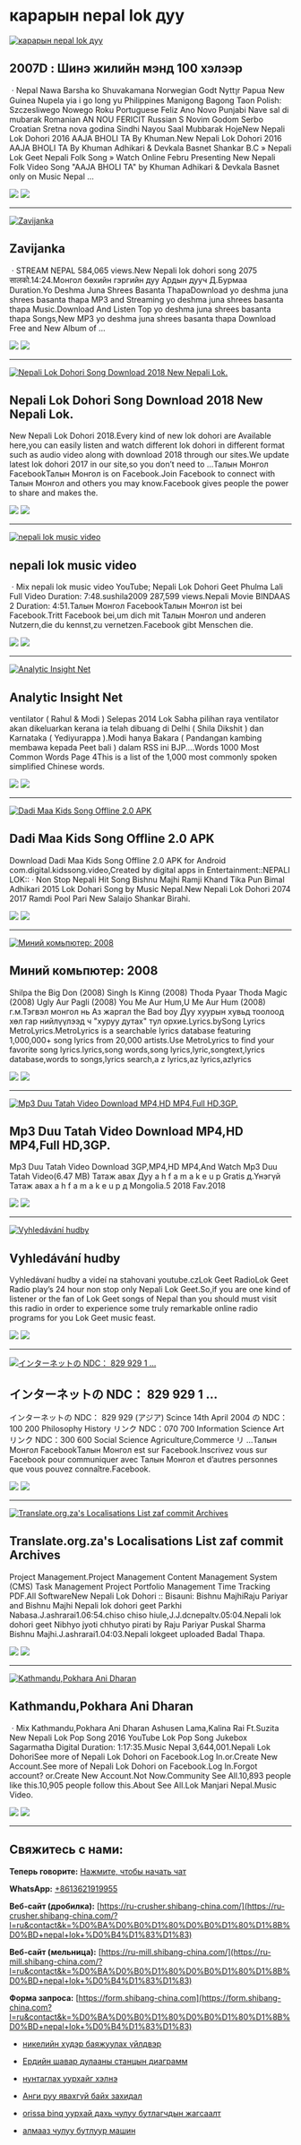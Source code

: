 # карарын nepal lok дуу

<a href="https://swt.shibang-china.com/?l=ru&img&k=%D0%BA%D0%B0%D1%80%D0%B0%D1%80%D1%8B%D0%BD+nepal+lok+%D0%B4%D1%83%D1%83" target="_blank">![карарын nepal lok дуу](http://static.shibang-china.com/all-800x300/104.jpg)</a>

## 2007D : Шинэ жилийн мэнд 100 хэлээр
&nbsp;&#0183;&#32;Nepal Nawa Barsha ko Shuvakamana Norwegian Godt Nyttๅr Papua New Guinea Nupela yia i go long yu Philippines Manigong Bagong Taon Polish: Szczesliwego Nowego Roku Portuguese Feliz Ano Novo Punjabi Nave sal di mubarak Romanian AN NOU FERICIT Russian S Novim Godom Serbo Croatian Sretna nova godina Sindhi Nayou Saal Mubbarak HojeNew Nepali Lok Dohori 2016 AAJA BHOLI TA By Khuman.New Nepali Lok Dohori 2016 AAJA BHOLI TA By Khuman Adhikari &amp; Devkala Basnet Shankar B.C &#187; Nepali Lok Geet Nepali Folk Song &#187; Watch Online Febru Presenting New Nepali Folk Video Song &quot;AAJA BHOLI TA&quot; by Khuman Adhikari &amp; Devkala Basnet only on Music Nepal …


<a href="https://whatsapp.shibangsoft.com/WhatsApp.php" target="_blank" title="WhatsApp">![](http://static.shibang-china.com/icon/whatsapp.png)</a> <a href="https://swt.shibang-china.com/?l=ru&icon&k=%D0%BA%D0%B0%D1%80%D0%B0%D1%80%D1%8B%D0%BD+nepal+lok+%D0%B4%D1%83%D1%83" target="_blank">![](http://static.shibang-china.com/icon/chat-ru.png)</a>

---

<a href="https://swt.shibang-china.com/?l=ru&img&k=%D0%BA%D0%B0%D1%80%D0%B0%D1%80%D1%8B%D0%BD+nepal+lok+%D0%B4%D1%83%D1%83" target="_blank">![Zavijanka](http://static.shibang-china.com/all-800x300/1171.jpg)</a>

## Zavijanka
&nbsp;&#0183;&#32;STREAM NEPAL 584,065 views.New Nepali lok dohori song 2075 सालको.14:24.Монгол бөхийн гэргийн дуу Ардын дууч Д.Бурмаа Duration.Yo Deshma Juna Shrees Basanta ThapaDownload yo deshma juna shrees basanta thapa MP3 and Streaming yo deshma juna shrees basanta thapa Music.Download And Listen Top yo deshma juna shrees basanta thapa Songs,New MP3 yo deshma juna shrees basanta thapa Download Free and New Album of …


<a href="https://whatsapp.shibangsoft.com/WhatsApp.php" target="_blank" title="WhatsApp">![](http://static.shibang-china.com/icon/whatsapp.png)</a> <a href="https://swt.shibang-china.com/?l=ru&icon&k=%D0%BA%D0%B0%D1%80%D0%B0%D1%80%D1%8B%D0%BD+nepal+lok+%D0%B4%D1%83%D1%83" target="_blank">![](http://static.shibang-china.com/icon/chat-ru.png)</a>

---

<a href="https://swt.shibang-china.com/?l=ru&img&k=%D0%BA%D0%B0%D1%80%D0%B0%D1%80%D1%8B%D0%BD+nepal+lok+%D0%B4%D1%83%D1%83" target="_blank">![Nepali Lok Dohori Song Download 2018 New Nepali Lok.](http://static.shibang-china.com/all-800x300/75.jpg)</a>

## Nepali Lok Dohori Song Download 2018 New Nepali Lok.
New Nepali Lok Dohori 2018.Every kind of new lok dohori are Available here,you can easily listen and watch different lok dohori in different format such as audio video along with download 2018 through our sites.We update latest lok dohori 2017 in our site,so you don’t need to …Талын Монгол FacebookТалын Монгол is on Facebook.Join Facebook to connect with Талын Монгол and others you may know.Facebook gives people the power to share and makes the.


<a href="https://whatsapp.shibangsoft.com/WhatsApp.php" target="_blank" title="WhatsApp">![](http://static.shibang-china.com/icon/whatsapp.png)</a> <a href="https://swt.shibang-china.com/?l=ru&icon&k=%D0%BA%D0%B0%D1%80%D0%B0%D1%80%D1%8B%D0%BD+nepal+lok+%D0%B4%D1%83%D1%83" target="_blank">![](http://static.shibang-china.com/icon/chat-ru.png)</a>

---

<a href="https://swt.shibang-china.com/?l=ru&img&k=%D0%BA%D0%B0%D1%80%D0%B0%D1%80%D1%8B%D0%BD+nepal+lok+%D0%B4%D1%83%D1%83" target="_blank">![nepali lok music video](http://static.shibang-china.com/all-800x300/1291.jpg)</a>

## nepali lok music video
&nbsp;&#0183;&#32;Mix nepali lok music video YouTube; Nepali Lok Dohori Geet Phulma Lali Full Video Duration: 7:48.sushila2009 287,599 views.Nepali Movie BINDAAS 2 Duration: 4:51.Талын Монгол FacebookТалын Монгол ist bei Facebook.Tritt Facebook bei,um dich mit Талын Монгол und anderen Nutzern,die du kennst,zu vernetzen.Facebook gibt Menschen die.


<a href="https://whatsapp.shibangsoft.com/WhatsApp.php" target="_blank" title="WhatsApp">![](http://static.shibang-china.com/icon/whatsapp.png)</a> <a href="https://swt.shibang-china.com/?l=ru&icon&k=%D0%BA%D0%B0%D1%80%D0%B0%D1%80%D1%8B%D0%BD+nepal+lok+%D0%B4%D1%83%D1%83" target="_blank">![](http://static.shibang-china.com/icon/chat-ru.png)</a>

---

<a href="https://swt.shibang-china.com/?l=ru&img&k=%D0%BA%D0%B0%D1%80%D0%B0%D1%80%D1%8B%D0%BD+nepal+lok+%D0%B4%D1%83%D1%83" target="_blank">![Analytic Insight Net](http://static.shibang-china.com/all-800x300/242.jpg)</a>

## Analytic Insight Net
ventilator ( Rahul &amp; Modi ) Selepas 2014 Lok Sabha pilihan raya ventilator akan dikeluarkan kerana ia telah dibuang di Delhi ( Shila Dikshit ) dan Karnataka ( Yediyurappa ).Modi hanya Bakara ( Pandangan kambing membawa kepada Peet bali ) dalam RSS ini BJP.…Words 1000 Most Common Words Page 4This is a list of the 1,000 most commonly spoken simplified Chinese words.


<a href="https://whatsapp.shibangsoft.com/WhatsApp.php" target="_blank" title="WhatsApp">![](http://static.shibang-china.com/icon/whatsapp.png)</a> <a href="https://swt.shibang-china.com/?l=ru&icon&k=%D0%BA%D0%B0%D1%80%D0%B0%D1%80%D1%8B%D0%BD+nepal+lok+%D0%B4%D1%83%D1%83" target="_blank">![](http://static.shibang-china.com/icon/chat-ru.png)</a>

---

<a href="https://swt.shibang-china.com/?l=ru&img&k=%D0%BA%D0%B0%D1%80%D0%B0%D1%80%D1%8B%D0%BD+nepal+lok+%D0%B4%D1%83%D1%83" target="_blank">![Dadi Maa Kids Song Offline 2.0 APK](http://static.shibang-china.com/all-800x300/811.jpg)</a>

## Dadi Maa Kids Song Offline 2.0 APK
Download Dadi Maa Kids Song Offline 2.0 APK for Android com.digital.kidssong.video,Created by digital apps in Entertainment::NEPALI LOK::&nbsp;&#0183;&#32;Non Stop Nepali Hit Song Bishnu Majhi Ramji Khand Tika Pun Bimal Adhikari 2015 Lok Dohari Song by Music Nepal.New Nepali Lok Dohori 2074 2017 Ramdi Pool Pari New Salaijo Shankar Birahi.


<a href="https://whatsapp.shibangsoft.com/WhatsApp.php" target="_blank" title="WhatsApp">![](http://static.shibang-china.com/icon/whatsapp.png)</a> <a href="https://swt.shibang-china.com/?l=ru&icon&k=%D0%BA%D0%B0%D1%80%D0%B0%D1%80%D1%8B%D0%BD+nepal+lok+%D0%B4%D1%83%D1%83" target="_blank">![](http://static.shibang-china.com/icon/chat-ru.png)</a>

---

<a href="https://swt.shibang-china.com/?l=ru&img&k=%D0%BA%D0%B0%D1%80%D0%B0%D1%80%D1%8B%D0%BD+nepal+lok+%D0%B4%D1%83%D1%83" target="_blank">![Миний комьпютер: 2008](http://static.shibang-china.com/all-800x300/465.jpg)</a>

## Миний комьпютер: 2008
Shilpa the Big Don (2008) Singh Is Kinng (2008) Thoda Pyaar Thoda Magic (2008) Ugly Aur Pagli (2008) You Me Aur Hum,U Me Aur Hum (2008) г.м.Тэгвэл монгол нь Аз жаргал the Bad boy Дуу хуурын хувьд тоолоод хөл гар нийлүүлээд ч &quot;хуруу дутах&quot; тул орхие.Lyrics.bySong Lyrics MetroLyrics.MetroLyrics is a searchable lyrics database featuring 1,000,000+ song lyrics from 20,000 artists.Use MetroLyrics to find your favorite song lyrics.lyrics,song words,song lyrics,lyric,songtext,lyrics database,words to songs,lyrics search,a z lyrics,az lyrics,azlyrics


<a href="https://whatsapp.shibangsoft.com/WhatsApp.php" target="_blank" title="WhatsApp">![](http://static.shibang-china.com/icon/whatsapp.png)</a> <a href="https://swt.shibang-china.com/?l=ru&icon&k=%D0%BA%D0%B0%D1%80%D0%B0%D1%80%D1%8B%D0%BD+nepal+lok+%D0%B4%D1%83%D1%83" target="_blank">![](http://static.shibang-china.com/icon/chat-ru.png)</a>

---

<a href="https://swt.shibang-china.com/?l=ru&img&k=%D0%BA%D0%B0%D1%80%D0%B0%D1%80%D1%8B%D0%BD+nepal+lok+%D0%B4%D1%83%D1%83" target="_blank">![Mp3 Duu Tatah Video Download MP4,HD MP4,Full HD,3GP.](http://static.shibang-china.com/all-800x300/196.jpg)</a>

## Mp3 Duu Tatah Video Download MP4,HD MP4,Full HD,3GP.
Mp3 Duu Tatah Video Download 3GP,MP4,HD MP4,And Watch Mp3 Duu Tatah Video(6.47 MB) Татаж авах Дуу a h f a m a k e u p Gratis д.Үнэгүй Татаж авах a h f a m a k e u p д Mongolia.5 2018 Fav.2018


<a href="https://whatsapp.shibangsoft.com/WhatsApp.php" target="_blank" title="WhatsApp">![](http://static.shibang-china.com/icon/whatsapp.png)</a> <a href="https://swt.shibang-china.com/?l=ru&icon&k=%D0%BA%D0%B0%D1%80%D0%B0%D1%80%D1%8B%D0%BD+nepal+lok+%D0%B4%D1%83%D1%83" target="_blank">![](http://static.shibang-china.com/icon/chat-ru.png)</a>

---

<a href="https://swt.shibang-china.com/?l=ru&img&k=%D0%BA%D0%B0%D1%80%D0%B0%D1%80%D1%8B%D0%BD+nepal+lok+%D0%B4%D1%83%D1%83" target="_blank">![Vyhled&#225;v&#225;n&#237; hudby](http://static.shibang-china.com/all-800x300/467.jpg)</a>

## Vyhled&#225;v&#225;n&#237; hudby
Vyhled&#225;van&#237; hudby a vide&#237; na stahovani youtube.czLok Geet RadioLok Geet Radio play’s 24 hour non stop only Nepali Lok Geet.So,if you are one kind of listener or the fan of Lok Geet songs of Nepal than you should must visit this radio in order to experience some truly remarkable online radio programs for you Lok Geet music feast.


<a href="https://whatsapp.shibangsoft.com/WhatsApp.php" target="_blank" title="WhatsApp">![](http://static.shibang-china.com/icon/whatsapp.png)</a> <a href="https://swt.shibang-china.com/?l=ru&icon&k=%D0%BA%D0%B0%D1%80%D0%B0%D1%80%D1%8B%D0%BD+nepal+lok+%D0%B4%D1%83%D1%83" target="_blank">![](http://static.shibang-china.com/icon/chat-ru.png)</a>

---

<a href="https://swt.shibang-china.com/?l=ru&img&k=%D0%BA%D0%B0%D1%80%D0%B0%D1%80%D1%8B%D0%BD+nepal+lok+%D0%B4%D1%83%D1%83" target="_blank">![インターネットの NDC： 829 929 1 …](http://static.shibang-china.com/all-800x300/1174.jpg)</a>

## インターネットの NDC： 829 929 1 …
インターネットの NDC： 829 929 (アジア) Scince 14th April 2004 の NDC：100 200 Philosophy History リンク NDC：070 700 Information Science Art リンク NDC：300 600 Social Science Agriculture,Commerce リ …Талын Монгол FacebookТалын Монгол est sur Facebook.Inscrivez vous sur Facebook pour communiquer avec Талын Монгол et d’autres personnes que vous pouvez conna&#238;tre.Facebook.


<a href="https://whatsapp.shibangsoft.com/WhatsApp.php" target="_blank" title="WhatsApp">![](http://static.shibang-china.com/icon/whatsapp.png)</a> <a href="https://swt.shibang-china.com/?l=ru&icon&k=%D0%BA%D0%B0%D1%80%D0%B0%D1%80%D1%8B%D0%BD+nepal+lok+%D0%B4%D1%83%D1%83" target="_blank">![](http://static.shibang-china.com/icon/chat-ru.png)</a>

---

<a href="https://swt.shibang-china.com/?l=ru&img&k=%D0%BA%D0%B0%D1%80%D0%B0%D1%80%D1%8B%D0%BD+nepal+lok+%D0%B4%D1%83%D1%83" target="_blank">![Translate.org.za's Localisations List zaf commit Archives](http://static.shibang-china.com/all-800x300/391.jpg)</a>

## Translate.org.za's Localisations List zaf commit Archives
Project Management.Project Management Content Management System (CMS) Task Management Project Portfolio Management Time Tracking PDF.All SoftwareNew Nepali Lok Dohori :: Bisauni: Bishnu MajhiRaju Pariyar and Bishnu Majhi Nepali lok dohori geet Parkhi Nabasa.J.ashrarai1.06:54.chiso chiso hiule,J.J.dcnepaltv.05:04.Nepali lok dohori geet Nibhyo jyoti chhutyo pirati by Raju Pariyar Puskal Sharma Bishnu Majhi.J.ashrarai1.04:03.Nepali lokgeet uploaded Badal Thapa.


<a href="https://whatsapp.shibangsoft.com/WhatsApp.php" target="_blank" title="WhatsApp">![](http://static.shibang-china.com/icon/whatsapp.png)</a> <a href="https://swt.shibang-china.com/?l=ru&icon&k=%D0%BA%D0%B0%D1%80%D0%B0%D1%80%D1%8B%D0%BD+nepal+lok+%D0%B4%D1%83%D1%83" target="_blank">![](http://static.shibang-china.com/icon/chat-ru.png)</a>

---

<a href="https://swt.shibang-china.com/?l=ru&img&k=%D0%BA%D0%B0%D1%80%D0%B0%D1%80%D1%8B%D0%BD+nepal+lok+%D0%B4%D1%83%D1%83" target="_blank">![Kathmandu,Pokhara Ani Dharan](http://static.shibang-china.com/all-800x300/263.jpg)</a>

## Kathmandu,Pokhara Ani Dharan
&nbsp;&#0183;&#32;Mix Kathmandu,Pokhara Ani Dharan Ashusen Lama,Kalina Rai Ft.Suzita New Nepali Lok Pop Song 2016 YouTube Lok Pop Song Jukebox Sagarmatha Digital Duration: 1:17:35.Music Nepal 3,644,001.Nepali Lok DohoriSee more of Nepali Lok Dohori on Facebook.Log In.or.Create New Account.See more of Nepali Lok Dohori on Facebook.Log In.Forgot account? or.Create New Account.Not Now.Community See All.10,893 people like this.10,905 people follow this.About See All.Lok Manjari Nepal.Music Video.


<a href="https://whatsapp.shibangsoft.com/WhatsApp.php" target="_blank" title="WhatsApp">![](http://static.shibang-china.com/icon/whatsapp.png)</a> <a href="https://swt.shibang-china.com/?l=ru&icon&k=%D0%BA%D0%B0%D1%80%D0%B0%D1%80%D1%8B%D0%BD+nepal+lok+%D0%B4%D1%83%D1%83" target="_blank">![](http://static.shibang-china.com/icon/chat-ru.png)</a>

---
## Свяжитесь с нами:

**Теперь говорите:** [Нажмите, чтобы начать чат](https://swt.shibang-china.com?l=ru&contact&k=%D0%BA%D0%B0%D1%80%D0%B0%D1%80%D1%8B%D0%BD+nepal+lok+%D0%B4%D1%83%D1%83)

**WhatsApp:**  [+8613621919955](https://whatsapp.shibangsoft.com/WhatsApp.php)

**Веб-сайт (дробилка):** [https://ru-crusher.shibang-china.com/](https://ru-crusher.shibang-china.com/?l=ru&contact&k=%D0%BA%D0%B0%D1%80%D0%B0%D1%80%D1%8B%D0%BD+nepal+lok+%D0%B4%D1%83%D1%83)

**Веб-сайт (мельница):** [https://ru-mill.shibang-china.com/](https://ru-mill.shibang-china.com/?l=ru&contact&k=%D0%BA%D0%B0%D1%80%D0%B0%D1%80%D1%8B%D0%BD+nepal+lok+%D0%B4%D1%83%D1%83)

**Форма запроса:** [https://form.shibang-china.com](https://form.shibang-china.com?l=ru&contact&k=%D0%BA%D0%B0%D1%80%D0%B0%D1%80%D1%8B%D0%BD+nepal+lok+%D0%B4%D1%83%D1%83)

* [никелийн хүдэр баяжуулах үйлдвэр](../128/%D0%BD%D0%B8%D0%BA%D0%B5%D0%BB%D0%B8%D0%B9%D0%BD%20%D1%85%D2%AF%D0%B4%D1%8D%D1%80%20%D0%B1%D0%B0%D1%8F%D0%B6%D1%83%D1%83%D0%BB%D0%B0%D1%85%20%D2%AF%D0%B9%D0%BB%D0%B4%D0%B2%D1%8D%D1%80.md)

* [Ердийн шавар дулааны станцын диаграмм](../127/%D0%95%D1%80%D0%B4%D0%B8%D0%B9%D0%BD%20%D1%88%D0%B0%D0%B2%D0%B0%D1%80%20%D0%B4%D1%83%D0%BB%D0%B0%D0%B0%D0%BD%D1%8B%20%D1%81%D1%82%D0%B0%D0%BD%D1%86%D1%8B%D0%BD%20%D0%B4%D0%B8%D0%B0%D0%B3%D1%80%D0%B0%D0%BC%D0%BC.md)

* [нунтаглах уурхайг хэлнэ](../127/%D0%BD%D1%83%D0%BD%D1%82%D0%B0%D0%B3%D0%BB%D0%B0%D1%85%20%D1%83%D1%83%D1%80%D1%85%D0%B0%D0%B9%D0%B3%20%D1%85%D1%8D%D0%BB%D0%BD%D1%8D.md)

* [Анги руу явахгүй байх захидал](../128/%D0%90%D0%BD%D0%B3%D0%B8%20%D1%80%D1%83%D1%83%20%D1%8F%D0%B2%D0%B0%D1%85%D0%B3%D2%AF%D0%B9%20%D0%B1%D0%B0%D0%B9%D1%85%20%D0%B7%D0%B0%D1%85%D0%B8%D0%B4%D0%B0%D0%BB.md)

* [orissa binq уурхай дахь чулуу бутлагчдын жагсаалт](../127/orissa%20binq%20%D1%83%D1%83%D1%80%D1%85%D0%B0%D0%B9%20%D0%B4%D0%B0%D1%85%D1%8C%20%D1%87%D1%83%D0%BB%D1%83%D1%83%20%D0%B1%D1%83%D1%82%D0%BB%D0%B0%D0%B3%D1%87%D0%B4%D1%8B%D0%BD%20%D0%B6%D0%B0%D0%B3%D1%81%D0%B0%D0%B0%D0%BB%D1%82.md)

* [алмааз чулуу бутлуур машин](../128/%D0%B0%D0%BB%D0%BC%D0%B0%D0%B0%D0%B7%20%D1%87%D1%83%D0%BB%D1%83%D1%83%20%D0%B1%D1%83%D1%82%D0%BB%D1%83%D1%83%D1%80%20%D0%BC%D0%B0%D1%88%D0%B8%D0%BD.md)